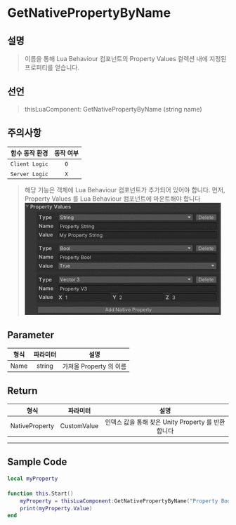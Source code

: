 # GetNativePropertyByName


## 설명
> 이름을 통해 Lua Behaviour 컴포넌트의 Property Values 컬렉션 내에 지정된 프로퍼티를 얻습니다.
## 선언
> thisLuaComponent: GetNativePropertyByName (string name)
## 주의사항
|    **함수 동작 환경**    | **동작 여부** |
|:------------------:|:---------:|
| ```Client Logic``` |  ```O```  |
| ```Server Logic``` |  ```X```  |

> 해당 기능은 객체에  Lua Behaviour 컴포넌트가 추가되어 있어야 합니다.
> 먼저, Property Values 를 Lua Behaviour 컴포넌트에 마운트해야 합니다
> ![](media/images/LuaBehaviour_4.png)

## Parameter
| **형식** | **파라미터** | **설명** |
|:------:|:--------:|:------:|
| Name |   string    | 가져올 Property 의 이름  |


## Return
|     **형식**     |  **파라미터**   |                **설명**                |
|:--------------:|:-----------:|:------------------------------------:|
| NativeProperty | CustomValue | 	인덱스 값을 통해 찾은 Unity Property 를 반환합니다 |



---
## Sample Code
```lua
local myProperty

function this.Start()
    myProperty = thisLuaComponent:GetNativePropertyByName("Property Bool")
    print(myProperty.Value)
end
```
